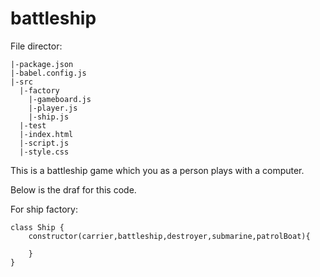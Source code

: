 # battleship

File director:
```
|-package.json
|-babel.config.js
|-src
  |-factory
    |-gameboard.js
    |-player.js
    |-ship.js
  |-test
  |-index.html
  |-script.js
  |-style.css
```

This is a battleship game which you as a person plays with a computer. 

Below is the draf for this code.

For ship factory:

```
class Ship {
    constructor(carrier,battleship,destroyer,submarine,patrolBoat){
        
    }
}
```